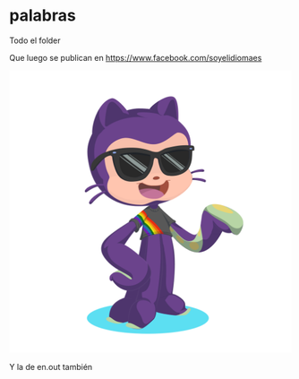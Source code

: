# palabras
Todo el folder

Que luego se publican en https://www.facebook.com/soyelidiomaes 

![plot](./octocat-1686036408501.png)


Y la de en.out también
